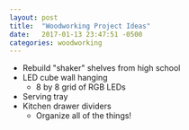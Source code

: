 ```yaml
---
layout: post
title:  "Woodworking Project Ideas"
date:   2017-01-13 23:47:51 -0500
categories: woodworking
---
```


* Rebuild "shaker" shelves from high school
* LED cube wall hanging
  * 8 by 8 grid of RGB LEDs
* Serving tray
* Kitchen drawer dividers
  * Organize all of the things!